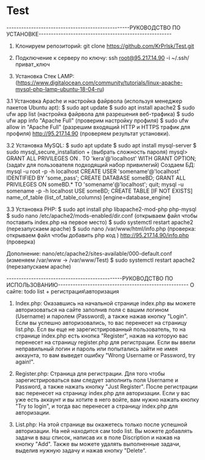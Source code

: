 # Test
--------------------------------------------------РУКОВОДСТВО ПО УСТАНОВКЕ------------------------------------------------------

1. Клонируем репозиторий: git clone https://github.com/KrPrlsk/Test.git

2. Подключение к серверу по ключу: ssh root@95.217.14.90 -i ~/.ssh/приват_ключ

3. Установка Стек LAMP: (https://www.digitalocean.com/community/tutorials/linux-apache-mysql-php-lamp-ubuntu-18-04-ru)

3.1 Установка Apache и настройка файрвола (используя менеджер пакетов Ubuntu apt):
$ sudo apt update
$ sudo apt install apache2
$ sudo ufw app list (настройка файрвола для разрешения веб-трафика)
$ sudo ufw app info "Apache Full" (проверим настройку профиля)
$ sudo ufw allow in "Apache Full" (разрешим входящий HTTP и HTTPS трафик для профиля)
http://95.217.14.90 (проверяем результат установки).

3.2 Установка MySQL: 
$ sudo apt update
$ sudo apt install mysql-server
$ sudo mysql_secure_installation + (выбрать сложность пароля)
mysql> GRANT ALL PRIVILEGES ON *.* TO 'kera'@'localhost' WITH GRANT OPTION; (задаtv для пользователя подходящий набор привилегий)
Создаем БД:
mysql -u root -p -h localhost
CREATE USER 'somename'@'localhost' IDENTIFIED BY 'some_pass';
CREATE DATABASE someBD;
GRANT ALL PRIVILEGES ON someBD.* TO 'somename'@'localhost';
quit;
mysql -u somename -p -h localhost
USE someBD;
CREATE TABLE [IF NOT EXISTS] name_of_table (list_of_table_columns) [engine=database_engine]

3.3 Установка PHP: 
$ sudo apt install php libapache2-mod-php php-mysql
$ sudo nano /etc/apache2/mods-enabled/dir.conf (открываем файл чтобы поставить index.php на первое место)
$ sudo systemctl restart apache2 (перезапускаем apache)
$ sudo nano /var/www/html/info.php (проверка: открываем файл чтобы добавить php код <?php phpinfo(); ?>)
http://95.217.14.90/info.php (проверка)

Дополнение: nano/etc/apache2/sites-available/000-default.conf (изменяем /var/www -> /var/www/Test)
$ sudo systemctl restart apache2 (перезапускаем apache)

-----------------------------------------------РУКОВОДСТВО ПО ИСПОЛЬЗОВАНИЮ-----------------------------------------------------
О сайте: todo list + регистрация\авторизация

1. Index.php: Оказавшись на начальной странице index.php вы можете авторизоваться на сайте заполнив поля с вашим логином (Username) и паролем (Password), а также нажав кнопку "Login". Если вы успешно авторизовались, то вас перенесет на страницу list.php. Есл вы еще не зарегистрированный пользователь, то на странице index.php есть кнопка "Register", нажав на которую вас перенесет на страницу register.php для регистрации. Если вы ввели неправильный логин и пароль или попытались зайти не имея аккаунта, то вам выведет ошибку "Wrong Username or Password, try again!".

2. Register.php: Страница для регистрации. Для того чтобы зарегистрироваться вам следует заполнить поля Username и Password, а также нажать кнопку "Just Register". После регистрации вас перенесет на страницу index.php для авторизации. Если у вас уже есть аккаунт и вы хотите в него войте, вам нужно нажать кнопку "Try to login", и тогда вас перенесет а страницу index.php для авторизации.

3. List.php: На этой странице вы окажетесь только после успешной авторизации. На ней находится сам todo list. Вы можете добавлять задачи в ваш список, написав их в поле Discription и нажав на кнопку "Add". Также вы можете удалять выполненные задачи, выделив нужную задачу и нажав кнопку "Delete".





